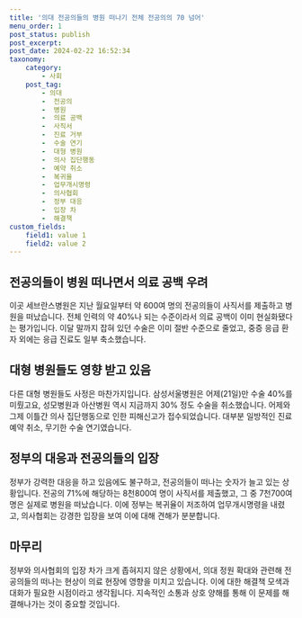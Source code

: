 ```yaml
---
title: '의대 전공의들의 병원 떠나기 전체 전공의의 70 넘어'
menu_order: 1
post_status: publish
post_excerpt: 
post_date: 2024-02-22 16:52:34
taxonomy:
    category:
        - 사회
    post_tag:
        - 의대
        -  전공의
        -  병원
        -  의료 공백
        -  사직서
        -  진료 거부
        -  수술 연기
        -  대형 병원
        -  의사 집단행동
        -  예약 취소
        -  복귀율
        -  업무개시명령
        -  의사협회
        -  정부 대응
        -  입장 차
        -  해결책
custom_fields:
    field1: value 1
    field2: value 2
---
```


## 전공의들이 병원 떠나면서 의료 공백 우려
이곳 세브란스병원은 지난 월요일부터 약 600여 명의 전공의들이 사직서를 제출하고 병원을 떠났습니다. 전체 인력의 약 40%나 되는 수준이라서 의료 공백이 이미 현실화됐다는 평가입니다. 이달 말까지 잡혀 있던 수술은 이미 절반 수준으로 줄었고, 중증 응급 환자 외에는 응급 진료도 일부 축소했습니다.
## 대형 병원들도 영향 받고 있음
다른 대형 병원들도 사정은 마찬가지입니다. 삼성서울병원은 어제(21일)만 수술 40%를 미뤘고요, 성모병원과 아산병원 역시 지금까지 30% 정도 수술을 취소했습니다. 어제와 그제 이틀간 의사 집단행동으로 인한 피해신고가 접수되었습니다. 대부분 일방적인 진료 예약 취소, 무기한 수술 연기였습니다.
## 정부의 대응과 전공의들의 입장
정부가 강력한 대응을 하고 있음에도 불구하고, 전공의들이 떠나는 숫자가 늘고 있는 상황입니다. 전공의 71%에 해당하는 8천800여 명이 사직서를 제출했고, 그 중 7천700여 명은 실제로 병원을 떠났습니다. 이에 정부는 복귀율이 저조하여 업무개시명령을 내렸고, 의사협회는 강경한 입장을 보여 이에 대해 견해가 분분합니다.
## 마무리
정부와 의사협회의 입장 차가 크게 좁혀지지 않은 상황에서, 의대 정원 확대와 관련해 전공의들의 떠나는 현상이 의료 현장에 영향을 미치고 있습니다. 이에 대한 해결책 모색과 대화가 필요한 시점이라고 생각됩니다. 지속적인 소통과 상호 양해를 통해 이 문제를 해결해나가는 것이 중요할 것입니다.
